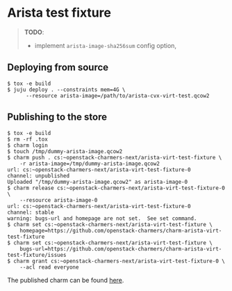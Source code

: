 # Arista test fixture

> **TODO**:
>
> * implement `arista-image-sha256sum` config option,

## Deploying from source

```
$ tox -e build
$ juju deploy . --constraints mem=4G \
      --resource arista-image=/path/to/arista-cvx-virt-test.qcow2
```

## Publishing to the store

```
$ tox -e build
$ rm -rf .tox
$ charm login
$ touch /tmp/dummy-arista-image.qcow2
$ charm push . cs:~openstack-charmers-next/arista-virt-test-fixture \
    -r arista-image=/tmp/dummy-arista-image.qcow2
url: cs:~openstack-charmers-next/arista-virt-test-fixture-0
channel: unpublished
Uploaded "/tmp/dummy-arista-image.qcow2" as arista-image-0
$ charm release cs:~openstack-charmers-next/arista-virt-test-fixture-0 \
    --resource arista-image-0
url: cs:~openstack-charmers-next/arista-virt-test-fixture-0
channel: stable
warning: bugs-url and homepage are not set.  See set command.
$ charm set cs:~openstack-charmers-next/arista-virt-test-fixture \
    homepage=https://github.com/openstack-charmers/charm-arista-virt-test-fixture
$ charm set cs:~openstack-charmers-next/arista-virt-test-fixture \
    bugs-url=https://github.com/openstack-charmers/charm-arista-virt-test-fixture/issues
$ charm grant cs:~openstack-charmers-next/arista-virt-test-fixture-0 \
    --acl read everyone
```

The published charm can be found
[here](https://jaas.ai/u/openstack-charmers-next/arista-virt-test-fixture).
